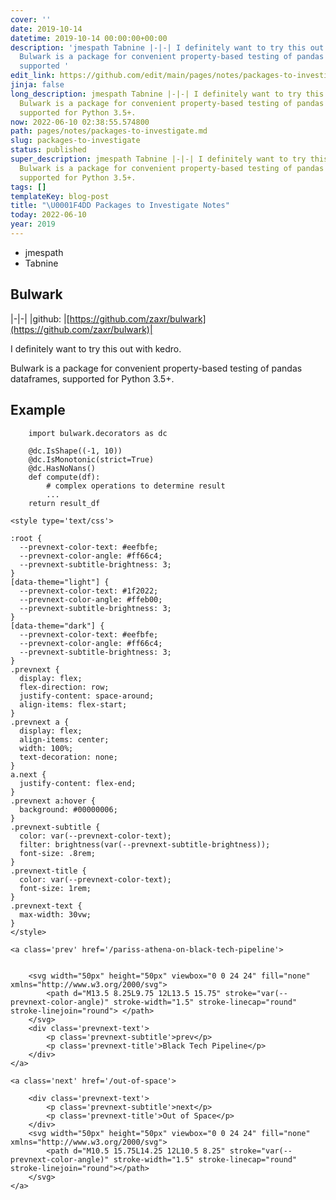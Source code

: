 ```yaml
---
cover: ''
date: 2019-10-14
datetime: 2019-10-14 00:00:00+00:00
description: 'jmespath Tabnine |-|-| I definitely want to try this out with kedro.
  Bulwark is a package for convenient property-based testing of pandas dataframes,
  supported '
edit_link: https://github.com/edit/main/pages/notes/packages-to-investigate.md
jinja: false
long_description: jmespath Tabnine |-|-| I definitely want to try this out with kedro.
  Bulwark is a package for convenient property-based testing of pandas dataframes,
  supported for Python 3.5+.
now: 2022-06-10 02:38:55.574800
path: pages/notes/packages-to-investigate.md
slug: packages-to-investigate
status: published
super_description: jmespath Tabnine |-|-| I definitely want to try this out with kedro.
  Bulwark is a package for convenient property-based testing of pandas dataframes,
  supported for Python 3.5+.
tags: []
templateKey: blog-post
title: "\U0001F4DD Packages to Investigate Notes"
today: 2022-06-10
year: 2019
---
```


* jmespath
* Tabnine

## Bulwark

|-|-|
|github: |[https://github.com/zaxr/bulwark](https://github.com/zaxr/bulwark)|

I definitely want to try this out with kedro.

Bulwark is a package for convenient property-based testing of pandas dataframes, supported for Python 3.5+.

## Example

        import bulwark.decorators as dc

        @dc.IsShape((-1, 10))
        @dc.IsMonotonic(strict=True)
        @dc.HasNoNans()
        def compute(df):
            # complex operations to determine result
            ...
        return result_df
<div class='prevnext'>

    <style type='text/css'>

    :root {
      --prevnext-color-text: #eefbfe;
      --prevnext-color-angle: #ff66c4;
      --prevnext-subtitle-brightness: 3;
    }
    [data-theme="light"] {
      --prevnext-color-text: #1f2022;
      --prevnext-color-angle: #ffeb00;
      --prevnext-subtitle-brightness: 3;
    }
    [data-theme="dark"] {
      --prevnext-color-text: #eefbfe;
      --prevnext-color-angle: #ff66c4;
      --prevnext-subtitle-brightness: 3;
    }
    .prevnext {
      display: flex;
      flex-direction: row;
      justify-content: space-around;
      align-items: flex-start;
    }
    .prevnext a {
      display: flex;
      align-items: center;
      width: 100%;
      text-decoration: none;
    }
    a.next {
      justify-content: flex-end;
    }
    .prevnext a:hover {
      background: #00000006;
    }
    .prevnext-subtitle {
      color: var(--prevnext-color-text);
      filter: brightness(var(--prevnext-subtitle-brightness));
      font-size: .8rem;
    }
    .prevnext-title {
      color: var(--prevnext-color-text);
      font-size: 1rem;
    }
    .prevnext-text {
      max-width: 30vw;
    }
    </style>
    
    <a class='prev' href='/pariss-athena-on-black-tech-pipeline'>
    

        <svg width="50px" height="50px" viewbox="0 0 24 24" fill="none" xmlns="http://www.w3.org/2000/svg">
            <path d="M13.5 8.25L9.75 12L13.5 15.75" stroke="var(--prevnext-color-angle)" stroke-width="1.5" stroke-linecap="round" stroke-linejoin="round"> </path>
        </svg>
        <div class='prevnext-text'>
            <p class='prevnext-subtitle'>prev</p>
            <p class='prevnext-title'>Black Tech Pipeline</p>
        </div>
    </a>
    
    <a class='next' href='/out-of-space'>
    
        <div class='prevnext-text'>
            <p class='prevnext-subtitle'>next</p>
            <p class='prevnext-title'>Out of Space</p>
        </div>
        <svg width="50px" height="50px" viewbox="0 0 24 24" fill="none" xmlns="http://www.w3.org/2000/svg">
            <path d="M10.5 15.75L14.25 12L10.5 8.25" stroke="var(--prevnext-color-angle)" stroke-width="1.5" stroke-linecap="round" stroke-linejoin="round"></path>
        </svg>
    </a>
  </div>